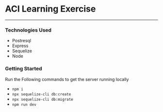 # ACI Learning Exercise

---

### Technologies Used

- Postresql
- Express
- Sequelize
- Node

### Getting Started

Run the Following commands to get the server running locally

- `npm i`
- `npx sequelize-cli db:create`
- `npx sequelize-cli db:migrate`
- `npm run dev`

